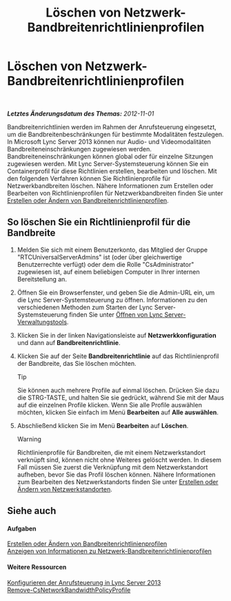 ﻿---
title: Löschen von Netzwerk-Bandbreitenrichtlinienprofilen
TOCTitle: Löschen von Netzwerk-Bandbreitenrichtlinienprofilen
ms:assetid: 4d6beda8-6aa5-4d5e-8a07-363598f0e0c8
ms:mtpsurl: https://technet.microsoft.com/de-de/library/JJ688050(v=OCS.15)
ms:contentKeyID: 49890741
ms.date: 05/19/2016
mtps_version: v=OCS.15
ms.translationtype: HT
---

# Löschen von Netzwerk-Bandbreitenrichtlinienprofilen

 

_**Letztes Änderungsdatum des Themas:** 2012-11-01_

Bandbreitenrichtlinien werden im Rahmen der Anrufsteuerung eingesetzt, um die Bandbreitenbeschränkungen für bestimmte Modalitäten festzulegen. In Microsoft Lync Server 2013 können nur Audio- und Videomodalitäten Bandbreiteneinschränkungen zugewiesen werden. Bandbreiteneinschränkungen können global oder für einzelne Sitzungen zugewiesen werden. Mit Lync Server-Systemsteuerung können Sie ein Containerprofil für diese Richtlinien erstellen, bearbeiten und löschen. Mit den folgenden Verfahren können Sie Richtlinienprofile für Netzwerkbandbreiten löschen. Nähere Informationen zum Erstellen oder Bearbeiten von Richtlinienprofilen für Netzwerkbandbreiten finden Sie unter [Erstellen oder Ändern von Bandbreitenrichtlinienprofilen](lync-server-2013-creating-or-modifying-bandwidth-policy-profiles.md).

## So löschen Sie ein Richtlinienprofil für die Bandbreite

1.  Melden Sie sich mit einem Benutzerkonto, das Mitglied der Gruppe "RTCUniversalServerAdmins" ist (oder über gleichwertige Benutzerrechte verfügt) oder dem die Rolle "CsAdministrator" zugewiesen ist, auf einem beliebigen Computer in Ihrer internen Bereitstellung an.

2.  Öffnen Sie ein Browserfenster, und geben Sie die Admin-URL ein, um die Lync Server-Systemsteuerung zu öffnen. Informationen zu den verschiedenen Methoden zum Starten der Lync Server-Systemsteuerung finden Sie unter [Öffnen von Lync Server-Verwaltungstools](lync-server-2013-open-lync-server-administrative-tools.md).

3.  Klicken Sie in der linken Navigationsleiste auf **Netzwerkkonfiguration** und dann auf **Bandbreitenrichtlinie**.

4.  Klicken Sie auf der Seite **Bandbreitenrichtlinie** auf das Richtlinienprofil der Bandbreite, das Sie löschen möchten.
    

    > [!TIP]
    > Sie können auch mehrere Profile auf einmal löschen. Drücken Sie dazu die STRG-TASTE, und halten Sie sie gedrückt, während Sie mit der Maus auf die einzelnen Profile klicken. Wenn Sie alle Profile auswählen möchten, klicken Sie einfach im Menü <STRONG>Bearbeiten</STRONG> auf <STRONG>Alle auswählen</STRONG>.



5.  Abschließend klicken Sie im Menü **Bearbeiten** auf **Löschen**.
    

    > [!WARNING]
    > Richtlinienprofile für Bandbreiten, die mit einem Netzwerkstandort verknüpft sind, können nicht ohne Weiteres gelöscht werden. In diesem Fall müssen Sie zuerst die Verknüpfung mit dem Netzwerkstandort aufheben, bevor Sie das Profil löschen können. Nähere Informationen zum Bearbeiten des Netzwerkstandorts finden Sie unter <A href="lync-server-2013-creating-or-modifying-network-sites.md">Erstellen oder Ändern von Netzwerkstandorten</A>.



## Siehe auch

#### Aufgaben

[Erstellen oder Ändern von Bandbreitenrichtlinienprofilen](lync-server-2013-creating-or-modifying-bandwidth-policy-profiles.md)  
[Anzeigen von Informationen zu Netzwerk-Bandbreitenrichtlinienprofilen](lync-server-2013-viewing-network-bandwidth-policy-profile-information.md)  

#### Weitere Ressourcen

[Konfigurieren der Anrufsteuerung in Lync Server 2013](lync-server-2013-configure-call-admission-control.md)  
[Remove-CsNetworkBandwidthPolicyProfile](https://docs.microsoft.com/en-us/powershell/module/skype/Remove-CsNetworkBandwidthPolicyProfile)

